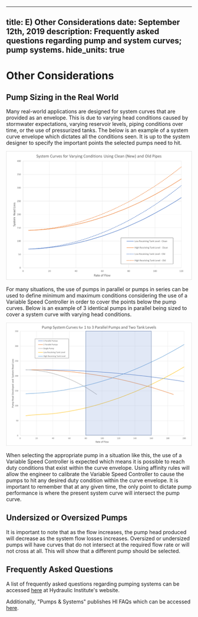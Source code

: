 -----
title: E) Other Considerations
date:  September 12th, 2019
description: Frequently asked questions regarding pump and system curves; pump systems.
hide_units: true
-----

# Other Considerations

## Pump Sizing in the Real World

Many real-world applications are designed for system curves that are provided as an envelope. This is due to varying head conditions caused by stormwater expectations, varying reservoir levels, 
piping conditions over time, or the use of pressurized tanks. The below is an example of a system curve envelope which dictates all the conditions seen. It is up to the system designer to specify
the important points the selected pumps need to hit.

![](A-C-1.png "")

For many situations, the use of pumps in parallel or pumps in series can be used to define minimum and maximum conditions considering the use of a Variable Speed Controller in order to cover the
points below the pump curves. Below is an example of 3 identical pumps in parallel being sized to cover a system curve with varying head conditions.

![](A-C-2.png "")


When selecting the appropriate pump in a situation like this, the use of a Variable Speed Controller is expected which means it is possible to reach duty conditions
that exist within the curve envelope.  Using affinity rules will allow the engineer to calibrate the Variable Speed Controller to cause the pumps to hit any desired
duty condition within the curve envelope.  It is important to remember that at any given time, the only point to dictate pump performance is where the present system
curve will intersect the pump curve.

## Undersized or Oversized Pumps

It is important to note that as the flow increases, the pump head produced will decrease as the system flow losses increases. Oversized or undersized pumps will have curves that do not
intersect at the required flow rate or will not cross at all. This will show that a different pump should be selected.

## Frequently Asked Questions

A list of frequently asked questions regarding pumping systems can be accessed <a href="http://pumps.org/Pump_Fundamentals/Pump_FAQs.aspx" target="_blank">here</a> at Hydraulic Institute's website.

Additionally, "Pumps & Systems" publishes HI FAQs which can be accessed <a href="https://www.pumpsandsystems.com/hi-pump-faqs" target="_blank">here</a>.